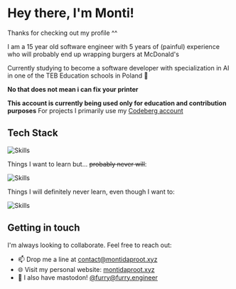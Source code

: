 # Hey there, I'm Monti!

Thanks for checking out my profile ^^

I am a 15 year old software engineer with 5 years of (painful) experience who will probably end up wrapping burgers at McDonald's

Currently studying to become a software developer with specialization in AI in one of the TEB Education schools in Poland :eyes:

**No that does not mean i can fix your printer**

**This account is currently being used only for education and contribution purposes**
For projects I primarily use my [Codeberg account](https://codeberg.org/furry)

## Tech Stack

![Skills](https://skillicons.dev/icons?i=go,js,nodejs,bun,deno,svelte,vue,neovim,linux&perline=9)

Things I want to learn but... ~~probably never will~~:

![Skills](https://skillicons.dev/icons?i=rust,kotlin,java,kubernetes,graphql,elysia,astro,tauri)

Things I will definitely never learn, even though I want to:

![Skills](https://skillicons.dev/icons?i=nim,zig,v)

## Getting in touch

I'm always looking to collaborate. Feel free to reach out:

- 📫 Drop me a line at [contact@montidaproot.xyz](mailto:contact@montidaproot.xyz)
- 🌐 Visit my personal website: [montidaproot.xyz](https://montidaproot.xyz)
- 🐘 I also have mastodon! <a rel="me" href="https://furry.engineer/@furry">@furry@furry.engineer</a>
